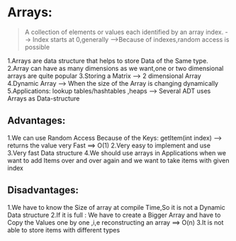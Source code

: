 # Arrays:

> A collection of elements or values each identified by an array index.
--> Index starts at 0,generally
-->Because of indexes,random access is possible

1.Arrays are data structure that helps to store Data of the Same type.
2.Array can have as many dimensions as we want,one or two dimensional arrays are quite popular
3.Storing a Matrix --> 2 dimensional Array
4.Dynamic Array --> When the size of the Array is changing dynamically
5.Applications: lookup tables/hashtables ,heaps  --> Several ADT uses Arrays as Data-structure

## Advantages:
1.We can use Random Access Because of the Keys: getItem(int index) --> returns the value very Fast ==> O(1)
2.Very easy to implement and use
3.Very fast Data structure
4.We should use arrays in Applications when we want to add Items over and over again and we want to take items with given index


## Disadvantages:
1.We have to know the Size of array at compile Time,So it is not a Dynamic Data structure
2.If it is full : We have to create a Bigger Array and have to Copy the Values one by one ,i,e reconstructing an array ==> O(n)
3.It is not able to store items with different types
